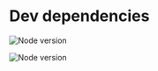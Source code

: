 # Dev dependencies

![Node version](https://img.shields.io/badge/node-8.11.3-brightgreen)

![Node version](https://img.shields.io/badge/npm-5.6.0-brightgreen)
